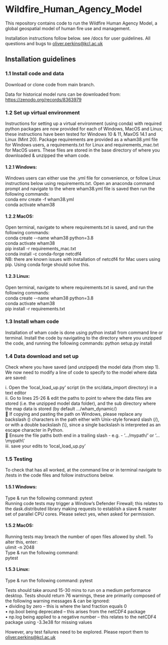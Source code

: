 # Wildfire_Human_Agency_Model

This repository contains code to run the Wildfire Human Agency Model, a global geospatial model of human fire use and management. 

Installation instructions follow below. see /docs for user guidelines. All questions and bugs to oliver.perkins@kcl.ac.uk

## Installation guidelines

### 1.1 Install code and data	

Download or clone code from main branch.

Data for historical model runs can be downloaded from: 
https://zenodo.org/records/8363979

### 1.2	Set up virtual environment

Instructions for setting up a virtual environment (using conda) with required python packages are now provided for each of Windows, MacOS and Linux; these instructions have been tested for Windows 10 & 11, MaxOS 14.1 and Linux (Mint 20).
Package requirements are provided as a wham38.yml file for Windows users, a requirements.txt for Linux and requirements_mac.txt for MacOS users. These files are stored in the base directory of where you downloaded & unzipped the wham code.

#### 1.2.1	Windows:
Windows users can either use the .yml file for convenience, or follow Linux instructions below using requirements.txt. 
Open an anaconda command prompt and navigate to the where wham38.yml file is saved then run the following commands:  
conda env create -f wham38.yml  
conda activate wham38  

#### 1.2.2 MacOS:
Open terminal, navigate to where requirements.txt is saved, and run the following commands:  
conda create --name wham38 python=3.8  
conda activate wham38  
pip install -r requirements_mac.txt  
conda install -c conda-forge netcdf4  
NB: there are known issues with installation of netcdf4 for Mac users using pip. Using conda forge should solve this.

#### 1.2.3 Linux:
Open terminal, navigate to where requirements.txt is saved, and run the following commands:  
conda create --name wham38 python=3.8  
conda activate wham38  
pip install -r requirements.txt  

### 1.3 Install wham code

Installation of wham code is done using python install from command line or terminal. Install the code by navigating to the directory where you unzipped the code, and running the following commands: 
python setup.py install  

### 1.4 Data download and set up

Check where you have saved (and unzipped) the model data (from step 1). We now need to modify a line of code to specify to the model where data are saved: 

i.	Open the ‘local_load_up.py’ script (in the src/data_import directory) in a text editor  
ii.	Go to lines 25-26 & edit the paths to point to where the data files are stored (i.e. the unzipped model data folder), and the sub directory where the map data is stored (by default …/wham_dynamic/)  
			If copying and pasting the path on Windows, please replace any backslash (\) characters in the path either with Unix-style forward slash (/), or with a double backslash (\\), since a single backslash is interpreted as an escape character in Python.  
			Ensure the file paths both end in a trailing slash - e.g. -  ‘…/mypath/’ or ‘…\\mypath\\’  
iii.	save your edits to ‘local_load_up.py’ 

### 1.5 Testing

To check that has all worked, at the command line or in terminal navigate to /tests in the code files and follow instructions below. 

#### 1.5.1	Windows:
Type & run the following command:
pytest  
Running code tests may trigger a Window’s Defender Firewall; this relates to the dask.distributed library making requests to establish a slave & master set of parallel CPU cores. Please select yes, when asked for permission. 

#### 1.5.2	MacOS:
Running tests may breach the number of open files allowed by shell. To alter this, enter:  
ulimit -n 2048  
Type & run the following command:  
pytest

#### 1.5.3	Linux:
Type & run the following command:
pytest  

Tests should take around 15-30 mins to run on a medium performance desktop. Tests should return 76 warnings, these are primarily composed of the following warning messages & can be ignored:  
•	dividing by zero – this is where the land fraction equals 0  
•	np.bool being deprecated – this arises from the netCDF4 package  
•	np.log being applied to a negative number – this relates to the netCDF4 package using -3.3e38 for missing values  

However, any test failures need to be explored. Please report them to oliver.perkins@kcl.ac.uk


